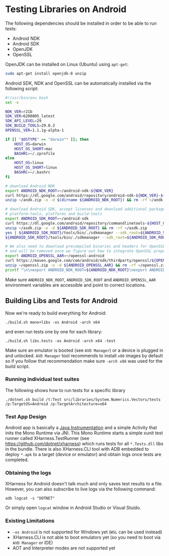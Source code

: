 # Testing Libraries on Android

The following dependencies should be installed in order to be able to run tests:

- Android NDK
- Android SDK
- OpenJDK
- OpenSSL

OpenJDK can be installed on Linux (Ubuntu) using `apt-get`:
```bash
sudo apt-get install openjdk-8 unzip
```

Android SDK, NDK and OpenSSL can be automatically installed via the following script:
```bash
#!/usr/bin/env bash
set -e

NDK_VER=r21b
SDK_VER=6200805_latest
SDK_API_LEVEL=29
SDK_BUILD_TOOLS=29.0.3
OPENSSL_VER=1.1.1g-alpha-1

if [[ "$OSTYPE" == "darwin"* ]]; then
    HOST_OS=darwin
    HOST_OS_SHORT=mac
    BASHRC=~/.zprofile
else
    HOST_OS=linux
    HOST_OS_SHORT=linux
    BASHRC=~/.bashrc
fi

# download Android NDK
export ANDROID_NDK_ROOT=~/android-ndk-${NDK_VER}
curl https://dl.google.com/android/repository/android-ndk-${NDK_VER}-${HOST_OS}-x86_64.zip -L --output ~/andk.zip
unzip ~/andk.zip -o -d $(dirname ${ANDROID_NDK_ROOT}) && rm -rf ~/andk.zip

# download Android SDK, accept licenses and download additional packages such as
# platform-tools, platforms and build-tools
export ANDROID_SDK_ROOT=~/android-sdk
curl https://dl.google.com/android/repository/commandlinetools-${HOST_OS_SHORT}-${SDK_VER}.zip -L --output ~/asdk.zip
unzip ~/asdk.zip -o -d ${ANDROID_SDK_ROOT} && rm -rf ~/asdk.zip
yes | ${ANDROID_SDK_ROOT}/tools/bin/./sdkmanager --sdk_root=${ANDROID_SDK_ROOT} --licenses
${ANDROID_SDK_ROOT}/tools/bin/./sdkmanager --sdk_root=${ANDROID_SDK_ROOT} "platform-tools" "platforms;android-${SDK_API_LEVEL}" "build-tools;${SDK_BUILD_TOOLS}"

# We also need to download precompiled binaries and headers for OpenSSL from maven, this step is a temporary hack
# and will be removed once we figure out how to integrate OpenSSL properly as a dependency
export ANDROID_OPENSSL_AAR=~/openssl-android
curl https://maven.google.com/com/android/ndk/thirdparty/openssl/${OPENSSL_VER}/openssl-${OPENSSL_VER}.aar -L --output ~/openssl.zip
unzip ~/openssl.zip -o -d ${ANDROID_OPENSSL_AAR} && rm -rf ~/openssl.zip
printf "\n\nexport ANDROID_NDK_ROOT=${ANDROID_NDK_ROOT}\nexport ANDROID_SDK_ROOT=${ANDROID_SDK_ROOT}\nexport ANDROID_OPENSSL_AAR=${ANDROID_OPENSSL_AAR}\n" >> ${BASHRC}
```
Make sure `ANDROID_NDK_ROOT`, `ANDROID_SDK_ROOT` and `ANDROID_OPENSSL_AAR` environment variables are accessible and point to correct locations.

## Building Libs and Tests for Android

Now we're ready to build everything for Android:
```
./build.sh mono+libs -os Android -arch x64
```
and even run tests one by one for each library:
```
./build.sh libs.tests -os Android -arch x64 -test
```
Make sure an emulator is booted (see `AVD Manager`) or a device is plugged in and unlocked.
`AVD Manager` tool recommends to install `x86` images by default so if you follow that recommendation make sure `-arch x86` was used for the build script.

### Running individual test suites
The following shows how to run tests for a specific library
```
./dotnet.sh build /t:Test src/libraries/System.Numerics.Vectors/tests /p:TargetOS=Android /p:TargetArchitecture=x64
```

### Test App Design
Android app is basically a [Java Instrumentation](https://github.com/dotnet/runtime/blob/master/src/mono/msbuild/AndroidAppBuilder/Templates/MonoRunner.java) and a simple Activity that inits the Mono Runtime via JNI. This Mono Runtime starts a simple xunit test
runner called XHarness.TestRunner (see https://github.com/dotnet/xharness) which runs tests for all `*.Tests.dll` libs in the bundle. There is also XHarness.CLI tool with ADB embedded to deploy `*.apk` to a target (device or emulator) and obtain logs once tests are completed.

### Obtaining the logs
XHarness for Android doesn't talk much and only saves test results to a file. However, you can also subscribe to live logs via the following command:
```
adb logcat -s "DOTNET"
```
Or simply open `logcat` window in Android Studio or Visual Stuido.

### Existing Limitations
- `-os Android` is not supported for Windows yet (`WSL` can be used instead)
- XHarness.CLI is not able to boot emulators yet (so you need to boot via `AVD Manager` or IDE)
- AOT and Interpreter modes are not supported yet